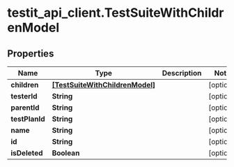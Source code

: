 # testit_api_client.TestSuiteWithChildrenModel

## Properties

Name | Type | Description | Notes
------------ | ------------- | ------------- | -------------
**children** | [**[TestSuiteWithChildrenModel]**](TestSuiteWithChildrenModel.md) |  | [optional] 
**testerId** | **String** |  | [optional] 
**parentId** | **String** |  | [optional] 
**testPlanId** | **String** |  | [optional] 
**name** | **String** |  | [optional] 
**id** | **String** |  | [optional] 
**isDeleted** | **Boolean** |  | [optional] 


